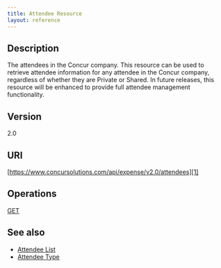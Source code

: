 ```yaml
---
title: Attendee Resource 
layout: reference
---
```


## Description
The attendees in the Concur company. This resource can be used to retrieve attendee information for any attendee in the Concur company, regardless of whether they are Private or Shared. In future releases, this resource will be enhanced to provide full attendee management functionality.

## Version
2.0

## URI
[https://www.concursolutions.com/api/expense/v2.0/attendees][1]

## Operations
[GET][2]

## See also
* [Attendee List][3] 
* [Attendee Type ][4]

[1]: https://www.concursolutions.com/api/expense/v2.0/attendees
[2]: /api-reference-deprecated/version-two/attendees/attendee-resource-get.html
[3]: /api-reference-deprecated/version-one/attendees/attendee-list-resource.html
[4]: /api-reference-deprecated/version-one/attendee-types/attendee-type-resource.html
